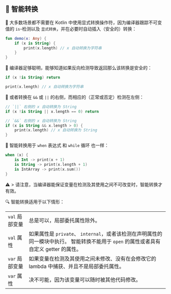 ## 🧠 智能转换

🔄 大多数场景都不需要在 Kotlin 中使用显式转换操作符，因为编译器跟踪<!--
-->不可变值的 `is`-检测以及 `显式转换`，并在必要时自动插入（安全的）转换：

```kotlin
fun demo(x: Any) {
    if (x is String) {
        print(x.length) // x 自动转换为字符串
    }
}
```
🧠 编译器足够聪明，能够知道如果反向检测导致返回那么该转换是安全的：

```kotlin
if (x !is String) return

print(x.length) // x 自动转换为字符串
```

🔀 或者转换在 `&&` 或 `||` 的右侧，而相应的（正常或否定）检测在左侧：

```kotlin
// `||` 右侧的 x 自动转换为 String
if (x !is String || x.length == 0) return

// `&&` 右侧的 x 自动转换为 String
if (x is String && x.length > 0) {
    print(x.length) // x 自动转换为 String
}
```

🔄 智能转换用于 `when` 表达式
和 `while` 循环  也一样：

```kotlin
when (x) {
    is Int -> print(x + 1)
    is String -> print(x.length + 1)
    is IntArray -> print(x.sum())
}
```

⚠️ > 请注意，当编译器能保证变量在检测及其使用之间不可改变时，智能转换才有效。


🔍 智能转换适用于以下情形：

<table header-style="none">
    <tr>
        <td>
            <code>val</code> 局部变量
        </td>
        <td>
            总是可以，<a>局部委托属性</a>除外。
        </td>
    </tr>
    <tr>
        <td>
            <code>val</code> 属性
        </td>
        <td>
            如果属性是 <code>private</code>、 <code>internal</code>，或者该检测在声明属性的同一<a>模块</a>中执行。 智能转换不能用于 <code>open</code> 的属性或者具有自定义 getter 的属性。
        </td>
    </tr>
    <tr>
        <td>
            <code>var</code> 局部变量
        </td>
        <td>
            如果变量在检测及其使用之间未修改、没有在会修改它的 lambda 中捕获、并且不是局部委托属性。
        </td>
    </tr>
    <tr>
        <td>
            <code>var</code> 属性
        </td>
        <td>
            决不可能，因为该变量可以随时被其他代码修改。
        </td>
    </tr>
</table>
